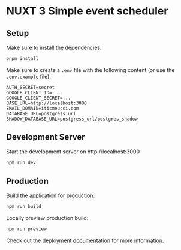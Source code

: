 # NUXT 3 Simple event scheduler

## Setup

Make sure to install the dependencies:

```bash
pnpm install
```

Make sure to create a `.env` file with the following content (or use the `.env.example` file):

```env
AUTH_SECRET=secret
GOOGLE_CLIENT_ID=...
GOOGLE_CLIENT_SECRET=...
BASE_URL=http://localhost:3000
EMAIL_DOMAIN=itismeucci.com
DATABASE_URL=postgress_url
SHADOW_DATABASE_URL=postgress_url/postgres_shadow
```

## Development Server

Start the development server on http://localhost:3000

```bash
npm run dev
```

## Production

Build the application for production:

```bash
npm run build
```

Locally preview production build:

```bash
npm run preview
```

Check out the [deployment documentation](https://nuxt.com/docs/getting-started/deployment) for more information.
